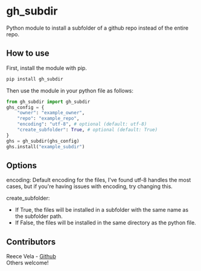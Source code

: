 # gh_subdir
Python module to install a subfolder of a github repo instead of the entire repo.

## How to use

First, install the module with pip.

```bash
pip install gh_subdir
```

Then use the module in your python file as follows:

```python
from gh_subdir import gh_subdir
ghs_config = {
    "owner": "example_owner",
    "repo": "example_repo",
    "encoding": "utf-8", # optional (default: utf-8)
    "create_subfolder": True, # optional (default: True)
}
ghs = gh_subdir(ghs_config)
ghs.install("example_subdir")
```

## Options
encoding: Default encoding for the files, I've found utf-8 handles the most cases, but if you're having issues with encoding, try changing this.

create_subfolder: 
- If True, the files will be installed in a subfolder with the same name as the subfolder path. 
- If False, the files will be installed in the same directory as the python file.

## Contributors

Reece Vela  - [Github](https://github.com/reecevela)  
Others welcome!